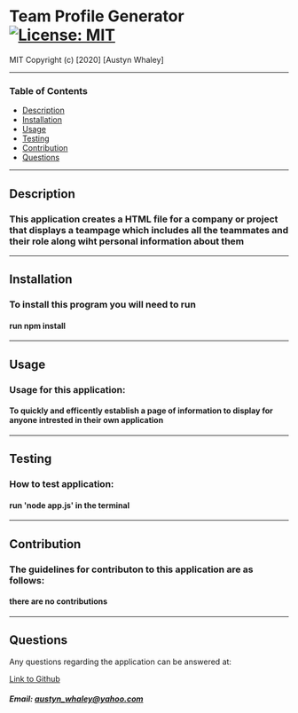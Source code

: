 # Team Profile Generator  [![License: MIT](https://img.shields.io/badge/License-MIT-brightgreen.svg)](https://opensource.org/licenses/MIT)
    
    
MIT
Copyright (c) [2020] [Austyn Whaley]

---

### Table of Contents

- [Description](#description)
- [Installation](#installation)
- [Usage](#usage)
- [Testing](#Testing)
- [Contribution](#Contribution)
- [Questions](#Questions)
    

---


## Description

### This application creates a HTML file for a company or project that displays a teampage which includes all the teammates and their role along wiht personal information about them

---

## Installation

### To install this program you will need to run

#### run npm install

---

## Usage

### Usage for this application:

#### To quickly and efficently establish a page of information to display for anyone intrested in their own application

---

## Testing

### How to test application:

#### run 'node app.js' in the terminal

---

## Contribution

### The guidelines for contributon to this application are as follows:

#### there are no contributions

---

## Questions

Any questions regarding the application can be answered at:

[Link to Github](https://github.com/austynwhaley/)
##### Email: austyn_whaley@yahoo.com
    
